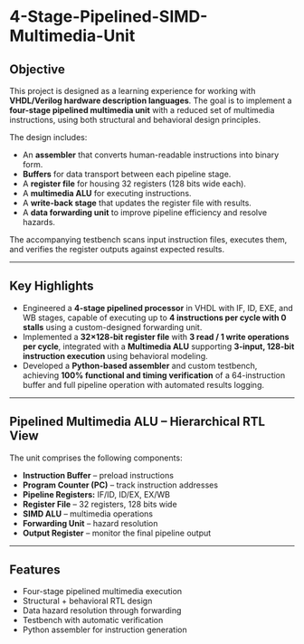 # 4-Stage-Pipelined-SIMD-Multimedia-Unit
## Objective
This project is designed as a learning experience for working with **VHDL/Verilog hardware description languages**. The goal is to implement a **four-stage pipelined multimedia unit** with a reduced set of multimedia instructions, using both structural and behavioral design principles.  

The design includes:
- An **assembler** that converts human-readable instructions into binary form.  
- **Buffers** for data transport between each pipeline stage.  
- A **register file** for housing 32 registers (128 bits wide each).  
- A **multimedia ALU** for executing instructions.  
- A **write-back stage** that updates the register file with results.  
- A **data forwarding unit** to improve pipeline efficiency and resolve hazards.  

The accompanying testbench scans input instruction files, executes them, and verifies the register outputs against expected results.

---

## Key Highlights
- Engineered a **4-stage pipelined processor** in VHDL with IF, ID, EXE, and WB stages, capable of executing up to **4 instructions per cycle with 0 stalls** using a custom-designed forwarding unit.  
- Implemented a **32×128-bit register file** with **3 read / 1 write operations per cycle**, integrated with a **Multimedia ALU** supporting **3-input, 128-bit instruction execution** using behavioral modeling.  
- Developed a **Python-based assembler** and custom testbench, achieving **100% functional and timing verification** of a 64-instruction buffer and full pipeline operation with automated results logging.  

---

## Pipelined Multimedia ALU – Hierarchical RTL View

The unit comprises the following components:

- **Instruction Buffer** – preload instructions  
- **Program Counter (PC)** – track instruction addresses  
- **Pipeline Registers:** IF/ID, ID/EX, EX/WB  
- **Register File** – 32 registers, 128 bits wide  
- **SIMD ALU** – multimedia operations  
- **Forwarding Unit** – hazard resolution  
- **Output Register** – monitor the final pipeline output  

---

## Features
- Four-stage pipelined multimedia execution  
- Structural + behavioral RTL design  
- Data hazard resolution through forwarding  
- Testbench with automatic verification  
- Python assembler for instruction generation  
